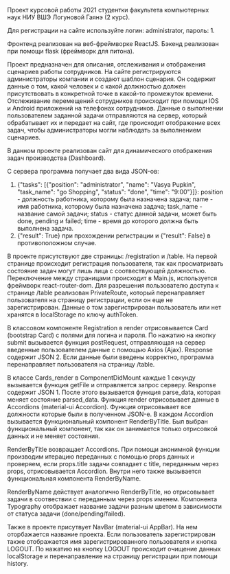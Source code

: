 Проект курсовой работы 2021 студентки факультета компьютерных наук НИУ ВШЭ Логуновой Гаянэ (2 курс).

Для регистрации на сайте используйте логин: administrator, пароль: 1.

Фронтенд реализован на веб-фреймворке ReactJS.
Бэкенд реализован при помощи flask (фреймворк для питона).

Проект предназначен для описания, отслеживания и отображения сценариев работы сотрудников. На сайте регистрируются администраторы компании и создают шаблон
сценария. Он содержит данные о том, какой человек и с какой должностью должен присутствовать в конкретной точке в какой-то промежуток времени. Отслеживание 
перемещений сотрудников происходит при помощи IOS и Android приложений на телефонах сотрудников. Данные о выполнении пользователем заданной задачи отправляются
на сервер, который обрабатывает их и передает на сайт, где происходит отображение всех задач, чтобы администраторы могли наблюдать за выполнением сценариев.

В данном проекте реализован сайт для динамического отображения задач производства (Dashboard). 

С сервера программа получает два вида JSON-ов: 
1) {"tasks": [{"position": "administrator", "name": "Vasya Pupkin", "task_name": "go Shopping", "status": "done", "time": "9:00"}]}:
  position - должность работника, которому была назначена задача;
  name - имя работника, которому была назначена задача;
  task_name - название самой задачи;
  status - статус данной задачи, может быть done, pending и failed; 
  time - время до которого должна быть выполнена задача.
2) {"result": True} при прохождении регистрации и {"result": False} в противоположном случае. 

В проекте присутствуют две страницы: /registration и /table.
На первой странице происходит регистрация пользователя, так как просматривать состояние задач могут лишь лица с соотвествующей должностью.
Переключение между страницами происходит в Main.js, используется фреймворк react-router-dom. Для разрешения пользователю доступа к странице /table реализован 
PrivateRoute, который перенаправляет пользователя на страницу регистрации, если он еще не зарегистрирован. Данные о том зарегистрирован пользователь или нет хранятся в localStorage по ключу authToken.

В классовом компоненте Registration в render отрисовывается Card (bootstrap Card) с полями для логина и пароля. По нажатию на кнопку submit вызывается функция 
postRequest, отправляющая на сервер введенные пользователем данные с помощью Axios (Ajax). Response содержит JSON 2. Если данные были введены корректно, программа перенаправляет пользователя на страницу /table. 

В классе Cards_render в ComponentDidMount каждые 1 секунду вызывается функция getFile и отправляется запрос серверу. Response содержит JSON 1.
После этого вызывается функция parse_data, которая меняет состояние parsed_data. 
Функция render отрисовывает данные в Accordions (material-ui Accordion). Функция отрисовывает все должности которые были в полученном JSON-е. В каждом 
Accordion вызывается функциональный компонент RenderByTitle. Был выбран функциональный компонент, так как он занимается только отрисовкой данных и не меняет 
состояния. 

RenderByTitle возвращает Accordions. При помощи анонимной функции производим итерацию переданных с помощью props данных и проверяем, если props.title задачи совпадает с title, переданным через props, отрисовывается Accordion. Внутри него также вызывается функциональная компонента RenderByName.

RenderByName действует аналогично RenderByTitle, но отрисовывает задачи в соотвествии с переданным через props именем. Компонента Typography отображает название 
задачи разным цветом в зависимости от статуса задачи (done/pending/failed). 

Также в проекте присутвует NavBar (material-ui AppBar). На нем оторбажается название проекта. Если пользователь зарегистрирован также отображается имя 
зарегистрированного пользователя и кнопка LOGOUT. По нажатию на кнопку LOGOUT происходит очищение данных localStorage и перенаправление на страницу регистрации при помощи history.


